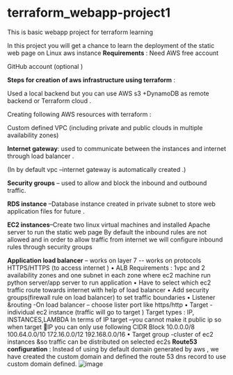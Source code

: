 # terraform_webapp-project1
 This is basic webapp project for terraform learning 
 
 In this project you will get a chance to learn the deployment of  the static web page  on Linux aws instance 
**Requirements** : 
Need AWS free account 

GitHub account (optional )

**Steps for creation of aws infrastructure using terraform**  : 

Used a local backend but you can use AWS s3 +DynamoDB as remote backend or Terraform cloud .

Creating following  AWS resources with terraform : 

Custom defined VPC (including private and public clouds in multiple availability zones)

**Internet gateway**: used to communicate between the instances and internet through load balancer .

(In by default vpc –internet gateway is automatically created .)

**Security groups** – used to allow and block the inbound and outbound traffic.

**RDS instance** –Database instance created in private subnet to store web application files for future .

**EC2 instances**–Create two linux virtual machines and installed Apache server to run the static web page 
By default the inbound rules are not allowed and in order to allow traffic from internet we will configure inbound rules through security groups 

**Application load balancer** – works on layer 7 -- works on  protocols HTTPS/HTTPS (to access internet )
•	ALB Requirements : 1vpc and 2 availability zones and one subnet in each zone where ec2 machine run python server/app server to run application 
•	Have to select which ec2 traffic route towards internet with help of load balancer 
•	Add security groups(firewall rule on load balancer) to set traffic boundaries
•	Listener &routing -On load balancer – choose lister port like https/http 
•	Target -individual ec2 instance (traffic will go to target )
Target types : IP, INSTANCES,LAMBDA
In terms of IP target –you cannot make it public ip so when target IP you can only use following CIDR Block 
10.0.0.0/8
100.64.0.0/10
172.16.0.0/12
192.168.0.0/16
•	Target group -cluster of ec2 instances &so traffic can be distributed on selected ec2s
**Route53 configuration** : Instead of using by default domain generated by aws , we have created the custom domain and defined the route 53 dns record to use custom domain defined.
![image](https://github.com/manjot23/terraform_webapp-project1/assets/127676177/2419ba22-5880-43dd-8783-8b11b8e895df)




